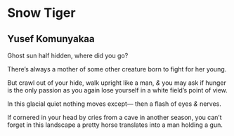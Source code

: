 # Snow Tiger
## Yusef Komunyakaa
Ghost sun half
hidden, where did you go?

There’s always a mother
of some other creature
born to fight for her young.

But crawl out of your hide,
walk upright like a man,
 _&_ you may ask if hunger is the only passion
as you again lose yourself
in a white field’s point of view.

In this glacial quiet
nothing moves except—
then a flash of eyes _&_ nerves.

If cornered in your head by cries from a cave
in another season, you can’t forget
in this landscape a pretty horse
translates into a man holding a gun.